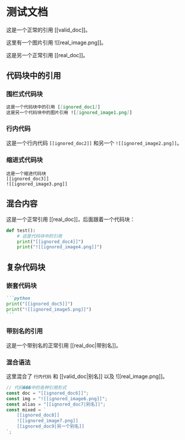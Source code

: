 # 测试文档

这是一个正常的引用 [[valid_doc]]。

这里有一个图片引用 ![[real_image.png]]。

这是另一个正常引用 [[real_doc]]。

## 代码块中的引用

### 围栏式代码块
```markdown
这是一个代码块中的引用 [[ignored_doc1]]
这是另一个代码块中的图片引用 ![[ignored_image1.png]]
```

### 行内代码
这是一个行内代码 `[[ignored_doc2]]` 和另一个 `![[ignored_image2.png]]`。

### 缩进式代码块
    这是一个缩进代码块
    [[ignored_doc3]]
    ![[ignored_image3.png]]

## 混合内容

这是一个正常引用 [[real_doc]]，后面跟着一个代码块：

```python
def test():
    # 这是代码块中的引用
    print("[[ignored_doc4]]")
    print("![[ignored_image4.png]]")
```

## 复杂代码块

### 嵌套代码块
````markdown
```python
print("[[ignored_doc5]]")
print("![[ignored_image5.png]]")
```
````

### 带别名的引用
这是一个带别名的正常引用 [[real_doc|带别名]]。

### 混合语法
这里混合了 `行内代码` 和 [[valid_doc|别名]] 以及 ![[real_image.png]]。

```javascript
// 代码���中的各种引用形式
const doc = "[[ignored_doc6]]";
const img = "![[ignored_image6.png]]";
const alias = "[[ignored_doc7|别名]]";
const mixed = `
    [[ignored_doc8]]
    ![[ignored_image7.png]]
    [[ignored_doc9|另一个别名]]
`;